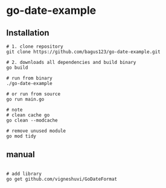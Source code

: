 
# go-date-example


## Installation

```shell
# 1. clone repository
git clone https://github.com/bagus123/go-date-example.git

# 2. downloads all dependencies and build binary
go build

# run from binary
./go-date-example

# or run from source
go run main.go

# note
# clean cache go
go clean --modcache

# remove unused module
go mod tidy
```


## manual

```shell

# add library
go get github.com/vigneshuvi/GoDateFormat

```